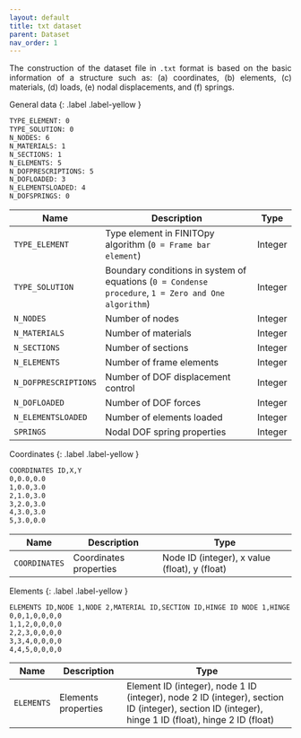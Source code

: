 ```yaml
---
layout: default
title: txt dataset
parent: Dataset
nav_order: 1
---
```


<p align = "justify">
The construction of the dataset file in <code>.txt</code> format is based on the basic information of a structure such as: (a) coordinates, (b) elements, (c) materials, (d) loads, (e) nodal displacements, and (f) springs.
</p>

General data
{: .label .label-yellow }

```cmd
TYPE_ELEMENT: 0
TYPE_SOLUTION: 0
N_NODES: 6
N_MATERIALS: 1
N_SECTIONS: 1
N_ELEMENTS: 5
N_DOFPRESCRIPTIONS: 5
N_DOFLOADED: 3
N_ELEMENTSLOADED: 4
N_DOFSPRINGS: 0
```


<table style = "width:100%">
    <thead>
      <tr>
        <th>Name</th>
        <th>Description</th>
        <th>Type</th>
      </tr>
    </thead>
    <tr>
        <td><code>TYPE_ELEMENT</code></td>
        <td>Type element in FINITOpy algorithm (<code>0 = Frame bar element</code>)</td>
        <td>Integer</td>
    </tr>
    <tr>
        <td><code>TYPE_SOLUTION</code></td>
        <td>Boundary conditions in system of equations (<code>0 = Condense procedure</code>, <code>1 = Zero and One algorithm</code>)</td>
        <td>Integer</td>
    </tr>  
    <tr>
        <td><code>N_NODES</code></td>
        <td>Number of nodes</td>
        <td>Integer</td>
    </tr>  
    <tr>
        <td><code>N_MATERIALS</code></td>
        <td>Number of materials</td>
        <td>Integer</td>
    </tr>  
    <tr>
        <td><code>N_SECTIONS</code></td>
        <td>Number of sections</td>
        <td>Integer</td>
    </tr>  
    <tr>
        <td><code>N_ELEMENTS</code></td>
        <td>Number of frame elements</td>
        <td>Integer</td>
    </tr>  
    <tr>
        <td><code>N_DOFPRESCRIPTIONS</code></td>
        <td>Number of DOF displacement control</td>
        <td>Integer</td>
    </tr>  
    <tr>
        <td><code>N_DOFLOADED</code></td>
        <td>Number of DOF forces</td>
        <td>Integer</td>
    </tr>  
    <tr>
        <td><code>N_ELEMENTSLOADED</code></td>
        <td>Number of elements loaded</td>
        <td>Integer</td>
    </tr>  
    <tr>
        <td><code>SPRINGS</code></td>
        <td>Nodal DOF spring properties</td>
        <td>Integer</td>
    </tr>  
</table>


Coordinates
{: .label .label-yellow }

```cmd
COORDINATES ID,X,Y
0,0.0,0.0
1,0.0,3.0
2,1.0,3.0
3,2.0,3.0
4,3.0,3.0
5,3.0,0.0
```


<table style = "width:100%">
    <thead>
      <tr>
        <th>Name</th>
        <th>Description</th>
        <th>Type</th>
      </tr>
    </thead>
    <tr>
        <td><code>COORDINATES</code></td>
        <td>Coordinates properties</td>
        <td>Node ID (integer), x value (float), y (float)</td>
    </tr>
</table>

Elements
{: .label .label-yellow }

```cmd
ELEMENTS ID,NODE 1,NODE 2,MATERIAL ID,SECTION ID,HINGE ID NODE 1,HINGE ID NODE 2
0,0,1,0,0,0,0
1,1,2,0,0,0,0
2,2,3,0,0,0,0
3,3,4,0,0,0,0
4,4,5,0,0,0,0
```


<table style = "width:100%">
    <thead>
      <tr>
        <th>Name</th>
        <th>Description</th>
        <th>Type</th>
      </tr>
    </thead>
    <tr>
        <td><code>ELEMENTS</code></td>
        <td>Elements properties</td>
        <td>Element ID (integer), node 1 ID (integer), node 2 ID (integer), section ID (integer), section ID (integer), hinge 1 ID (float), hinge 2 ID (float)</td>
    </tr>
</table>
